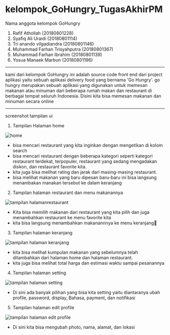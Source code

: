 # kelompok_GoHungry_TugasAkhirPM

Nama anggota kelompok GoHungry

1.	Rafif Athollah 			          (20180801228)
2.	Syafiq Ali Uraidi 			      (20180801114)
3.	Tri anando vilgadiandra     	(20180801146)
4.	Muhammad Farhan Trisyahputra 	(20180801367)
5.	Muhammad Farhan Ibrahim 	    (20180801139)
6.	Yosua Manaek Marbun 		      (20180801196)

---------------

kami dari kelompok GoHungry ini adalah source code front end dari project aplikasi yaitu sebuah aplikasi delivery food yang bernama 'Go Hungry'. go hungry merupakan sebuah aplikasi yang digunakan untuk memesan makanan atau minuman dari beberapa rumah makan dan restaurant di berbagai tempat seluruh Indonesia. Disini kita bisa memesan makanan dan minuman secara online

--------------

screenshot tampilan ui 

1. Tampilan Halaman home

![home](https://user-images.githubusercontent.com/87216883/126591472-e52bb9bc-f950-4a07-8601-5334bdaaf006.png)

- bisa mencari restaurant yang kita inginkan dengan mengetikan di kolom search 
- bisa mencari restaurant dengan beberapa kategori seperti kategori restaurant terdekat, terpopuler, restaurant yang sedang mengadakan diskon, dan restaurant favorite kita. 
- kita juga bisa melihat rating dan jarak dari masing-masing restaurant. 
- bisa melihat makanan yang baru dipesan baru-baru ini bisa langsung menambakan manakan tersebut ke dalam keranjang



2. Tampilan halaman restaurant dan menu makanannya

![tampilan halamanrestaurant](https://user-images.githubusercontent.com/87216883/126591842-d6778e4d-e119-4e6c-868f-e0f958d36e6b.png)

- Kita bisa memilih makanan dari restaurant yang kita pilih dan juga menambahkan restaurant ke menu favorite kita 
- kita bisa langsung menambahkan makanannnya ke menu keranjang




3. Tampilan halaman keranjang

![tampilan halaman keranjang](https://user-images.githubusercontent.com/87216883/126591957-0a84c119-32cc-48e9-98c8-18726f07abf6.png)

- kita bisa melihat kumpulan makanan yang sebelumnya telah ditambahkan dari halaman home dan halaman restaurant. 
- kita juga bisa melihat total harga dan estimasi waktu sampai pesanannya




4. Tampilan halaman setting

![tampilan halaman setting](https://user-images.githubusercontent.com/87216883/126592022-054e0889-e3ce-433b-9b03-fefbdab51959.png)

- Di sini ada banyak pilihan yang bisa kita setting yaitu diantaranya ubah profile, password, display, Bahasa, payment, dan notifikasi 




5. Tampilan halaman edit profile

![tampilan halaman edit profile](https://user-images.githubusercontent.com/87216883/126592082-60820ca1-0130-412d-acb2-001d6d265c66.png)

- Di sini kita bisa mengubah photo, nama, alamat, dan lokasi 



